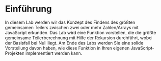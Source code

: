 # Einführung

In diesem Lab werden wir das Konzept des Findens des größten gemeinsamen Teilers zwischen zwei oder mehr Zahlen/Arrays mit JavaScript erkunden. Das Lab wird eine Funktion vorstellen, die die größte gemeinsame Teilerberechnung mit Hilfe der Rekursion durchführt, wobei der Basisfall bei Null liegt. Am Ende des Labs werden Sie eine solide Vorstellung davon haben, wie diese Funktion in Ihren eigenen JavaScript-Projekten implementiert werden kann.
